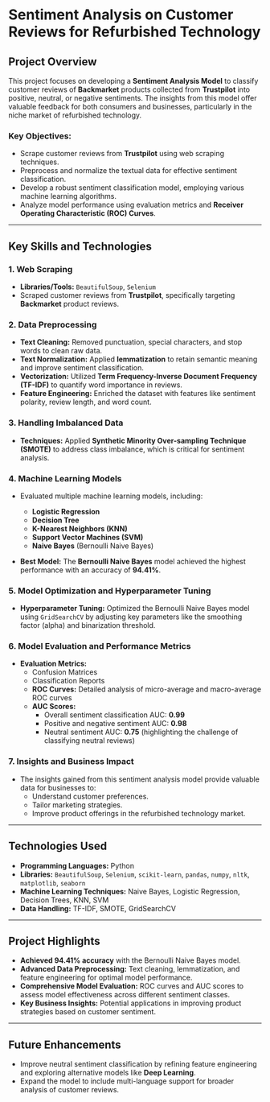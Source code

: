 # Sentiment Analysis on Customer Reviews for Refurbished Technology

## Project Overview
This project focuses on developing a **Sentiment Analysis Model** to classify customer reviews of **Backmarket** products collected from **Trustpilot** into positive, neutral, or negative sentiments. The insights from this model offer valuable feedback for both consumers and businesses, particularly in the niche market of refurbished technology.

### Key Objectives:
- Scrape customer reviews from **Trustpilot** using web scraping techniques.
- Preprocess and normalize the textual data for effective sentiment classification.
- Develop a robust sentiment classification model, employing various machine learning algorithms.
- Analyze model performance using evaluation metrics and **Receiver Operating Characteristic (ROC) Curves**.

---

## Key Skills and Technologies

### 1. **Web Scraping**
- **Libraries/Tools:** `BeautifulSoup`, `Selenium`
- Scraped customer reviews from **Trustpilot**, specifically targeting **Backmarket** product reviews.
  
### 2. **Data Preprocessing**
- **Text Cleaning:** Removed punctuation, special characters, and stop words to clean raw data.
- **Text Normalization:** Applied **lemmatization** to retain semantic meaning and improve sentiment classification.
- **Vectorization:** Utilized **Term Frequency-Inverse Document Frequency (TF-IDF)** to quantify word importance in reviews.
- **Feature Engineering:** Enriched the dataset with features like sentiment polarity, review length, and word count.

### 3. **Handling Imbalanced Data**
- **Techniques:** Applied **Synthetic Minority Over-sampling Technique (SMOTE)** to address class imbalance, which is critical for sentiment analysis.

### 4. **Machine Learning Models**
- Evaluated multiple machine learning models, including:
  - **Logistic Regression**
  - **Decision Tree**
  - **K-Nearest Neighbors (KNN)**
  - **Support Vector Machines (SVM)**
  - **Naive Bayes** (Bernoulli Naive Bayes)
  
- **Best Model:** The **Bernoulli Naive Bayes** model achieved the highest performance with an accuracy of **94.41%**.

### 5. **Model Optimization and Hyperparameter Tuning**
- **Hyperparameter Tuning:** Optimized the Bernoulli Naive Bayes model using `GridSearchCV` by adjusting key parameters like the smoothing factor (alpha) and binarization threshold.
  
### 6. **Model Evaluation and Performance Metrics**
- **Evaluation Metrics:**
  - Confusion Matrices
  - Classification Reports
  - **ROC Curves:** Detailed analysis of micro-average and macro-average ROC curves
  - **AUC Scores:**
    - Overall sentiment classification AUC: **0.99**
    - Positive and negative sentiment AUC: **0.98**
    - Neutral sentiment AUC: **0.75** (highlighting the challenge of classifying neutral reviews)

### 7. **Insights and Business Impact**
- The insights gained from this sentiment analysis model provide valuable data for businesses to:
  - Understand customer preferences.
  - Tailor marketing strategies.
  - Improve product offerings in the refurbished technology market.

---

## Technologies Used
- **Programming Languages:** Python
- **Libraries:** `BeautifulSoup`, `Selenium`, `scikit-learn`, `pandas`, `numpy`, `nltk`, `matplotlib`, `seaborn`
- **Machine Learning Techniques:** Naive Bayes, Logistic Regression, Decision Trees, KNN, SVM
- **Data Handling:** TF-IDF, SMOTE, GridSearchCV

---

## Project Highlights
- **Achieved 94.41% accuracy** with the Bernoulli Naive Bayes model.
- **Advanced Data Preprocessing:** Text cleaning, lemmatization, and feature engineering for optimal model performance.
- **Comprehensive Model Evaluation:** ROC curves and AUC scores to assess model effectiveness across different sentiment classes.
- **Key Business Insights:** Potential applications in improving product strategies based on customer sentiment.

---

## Future Enhancements
- Improve neutral sentiment classification by refining feature engineering and exploring alternative models like **Deep Learning**.
- Expand the model to include multi-language support for broader analysis of customer reviews.
